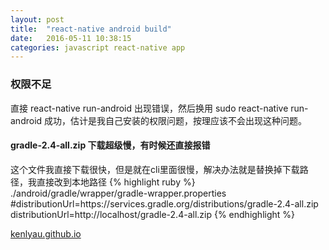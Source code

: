 ```yaml
---
layout: post
title:  "react-native android build"
date:   2016-05-11 10:38:15
categories: javascript react-native app
---
```


### 权限不足
直接 react-native run-android 出现错误，然后换用 sudo react-native run-android 成功，估计是我自己安装的权限问题，按理应该不会出现这种问题。

#### gradle-2.4-all.zip 下载超级慢，有时候还直接报错
这个文件我直接下载很快，但是就在cli里面很慢，解决办法就是替换掉下载路径，我直接改到本地路径
{% highlight ruby %}
    ./android/gradle/wrapper/gradle-wrapper.properties
    #distributionUrl=https\://services.gradle.org/distributions/gradle-2.4-all.zip
    distributionUrl=http\://localhost/gradle-2.4-all.zip
{% endhighlight %} 




[kenlyau.github.io][link]

[link]:    https://kenlyau.github.io
